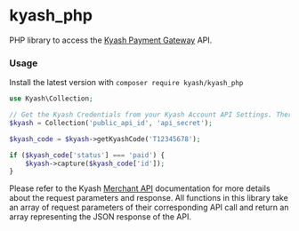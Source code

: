 # kyash_php
PHP library to access the [Kyash Payment Gateway](http://www.kyash.com/) API.

### Usage
Install the latest version with ```composer require kyash/kyash_php```

```php
use Kyash\Collection;

// Get the Kyash Credentials from your Kyash Account API Settings. There is a separate set of credentials for production and development environments.
$kyash = Collection('public_api_id', 'api_secret');

$kyash_code = $kyash->getKyashCode('T12345678');

if ($kyash_code['status'] === 'paid') {
    $kyash->capture($kyash_code['id']);
}
```

Please refer to the Kyash [Merchant API](http://secure.kyash.com/doc/merchant_api.pdf) documentation for more details about the request parameters and response.
All functions in this library take an array of request parameters of their corresponding API call and return an array representing the JSON response of the API.
